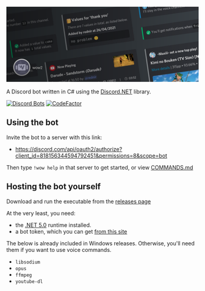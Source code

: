 <p align="center"><img src="Assets/banner.png"></p>

A Discord bot written in C# using the [Discord.NET](https://github.com/discord-net/Discord.Net) library.

[![Discord Bots](https://top.gg/api/widget/status/818156344594792451.svg)](https://top.gg/bot/818156344594792451)
[![CodeFactor](https://www.codefactor.io/repository/github/rednir/wow2/badge/master)](https://www.codefactor.io/repository/github/rednir/wow2/overview/master)

## Using the bot
Invite the bot to a server with this link:
 - https://discord.com/api/oauth2/authorize?client_id=818156344594792451&permissions=8&scope=bot

Then type `!wow help` in that server to get started, or view [COMMANDS.md](COMMANDS.md)

## Hosting the bot yourself
Download and run the executable from the [releases page](https://github.com/rednir/wow2/releases/)

At the very least, you need:
 - the [.NET 5.0](https://dotnet.microsoft.com/download) runtime installed.
 - a bot token, which you can get [from this site](https://discord.com/developers/applications)

The below is already included in Windows releases. Otherwise, you'll need them if you want to use voice commands.
 - `libsodium`
 - `opus`
 - `ffmpeg`
 - `youtube-dl`
